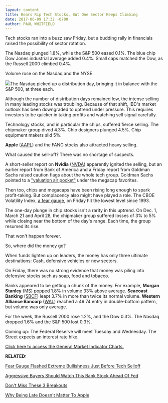 ```yaml
---
layout: content
title: Bears Rip Tech Stocks, But One Sector Keeps Climbing
date: 2017-06-09 17:32 -0700
author: PAUL WHITFIELD
---
```








Tech stocks ran into a buzz saw Friday, but a budding rally in financials raised the possibility of sector rotation.


The Nasdaq plunged 1.8%, while the S&P 500 eased 0.1%. The blue chip Dow Jones industrial average added 0.4%. Small caps matched the Dow, as the Russell 2000 climbed 0.4%.


Volume rose on the Nasdaq and the NYSE.


![](https://www.investors.com/wp-content/uploads/2017/06/MP_060917-185x300.png)The Nasdaq picked up a distribution day, bringing it in balance with the S&P 500, at three each.


Although the number of distribution days remained low, the intense selling in many leading stocks was troubling. Because of that shift, IBD's market outlook has been downgraded to uptrend under pressure. This requires investors to be quicker in taking profits and watching sell signal carefully.


Technology stocks, and in particular the chips, suffered fierce selling. The chipmaker group dived 4.3%. Chip designers plunged 4.5%. Chip equipment makers slid 5%.


**Apple** ([AAPL](https://research.investors.com/quote.aspx?symbol=AAPL)) and the FANG stocks also attracted heavy selling.


What caused the sell-off? There was no shortage of suspects.


A short-seller report on **Nvidia** ([NVDA](https://research.investors.com/quote.aspx?symbol=NVDA)) apparently ignited the selling, but an earlier report from Bank of America and a Friday report from Goldman Sachs raised caution flags about the whole tech group. Goldman Sachs pointed to a ["valuation air pocket"](https://www.investors.com/news/technology/forget-fang-goldman-adds-apple-microsoft-faamg-to-tech-leaders/) under the megacap favorites.


Then too, chips and megacaps have been rising long enough to spark profit-taking. But complacency also might have played a role. The CBOE Volatility Index, [a fear gauge](http://ow.ly/VeH630csTQH), on Friday hit the lowest level since 1993.


The one-day plunge in chip stocks isn't a rarity in this uptrend. On Dec. 1, March 21 and April 28, the chipmaker group suffered losses of 3% to 5% while closing near the bottom of the day's range. Each time, the group resumed its rise.


That won't happen forever.


So, where did the money go?


When funds lighten up on leaders, the money has only three ultimate destinations: Cash, defensive vehicles or new sectors.


On Friday, there was no strong evidence that money was piling into defensive stocks such as soap, food and tobacco.


Banks appeared to be getting a chunk of the money. For example, **Morgan Stanley** ([MS](https://research.investors.com/quote.aspx?symbol=MS)) popped 1.8% in volume 33% above average. **Seacoast Banking** ([SBCF](https://research.investors.com/quote.aspx?symbol=SBCF)) leapt 3.7% in more than twice its normal volume. **Western Alliance Bancorp** ([WAL](https://research.investors.com/quote.aspx?symbol=WAL)) reached a 49.74 entry in double-bottom pattern, but volume was only average.


For the week, the Russell 2000 rose 1.2%, and the Dow 0.3%. The Nasdaq dropped 1.6% and the S&P 500 lost 0.3%.


Coming up: The Federal Reserve will meet Tuesday and Wednesday. The Street expects an interest rate hike.


[Click here to access the General Market Indicator Charts.](https://www.investors.com/wp-content/uploads/2017/06/GMI_061217.pdf)


**RELATED:**


[Fear Gauge Flashed Extreme Bullishness Just Before Tech Selloff](https://www.investors.com/news/cboe-volatility-index-hits-lowest-since-1993-why-you-should-worry/)


[Aggressive Buyers Should Watch This Bank Stock Ahead Of Fed](https://www.investors.com/news/this-financial-stock-is-in-the-right-place-for-aggressive-buyers/)


[Don't Miss These 3 Breakouts](https://www.investors.com/etfs-and-funds/etfs/big-banks-lift-dow-etf-near-buy-this-chip-stock-soars-again/)


[Why Being Late Doesn't Matter To Apple](https://www.investors.com/news/technology/click/why-being-late-to-market-doesnt-hurt-apple-homepod/)




